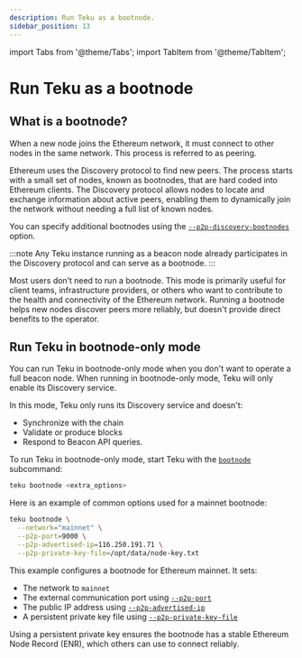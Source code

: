 ```yaml
---
description: Run Teku as a bootnode.
sidebar_position: 13
---
```


import Tabs from '@theme/Tabs';
import TabItem from '@theme/TabItem';

# Run Teku as a bootnode

## What is a bootnode?

When a new node joins the Ethereum network, it must connect to other nodes in the same network. This
process is referred to as peering.

Ethereum uses the Discovery protocol to find new peers. The process starts with a small set of nodes, known
as bootnodes, that are hard coded into Ethereum clients. The Discovery protocol allows nodes to locate and
exchange information about active peers, enabling them to dynamically join the network without needing a
full list of known nodes.

You can specify additional bootnodes using the [`--p2p-discovery-bootnodes`](../reference/cli#p2p-discovery-bootnodes) option.

:::note
Any Teku instance running as a beacon node already participates in the Discovery protocol and can serve
as a bootnode.
:::

Most users don’t need to run a bootnode. This mode is primarily useful for client teams, infrastructure
providers, or others who want to contribute to the health and connectivity of the Ethereum network.
Running a bootnode helps new nodes discover peers more reliably, but doesn't provide direct benefits to the operator.

## Run Teku in bootnode-only mode

You can run Teku in bootnode-only mode when you don't want to operate a full beacon node.
When running in bootnode-only mode, Teku will only enable its Discovery service.

In this mode, Teku only runs its Discovery service and doesn't:

- Synchronize with the chain
- Validate or produce blocks
- Respond to Beacon API queries.

To run Teku in bootnode-only mode, start Teku with the [`bootnode`](../reference/cli/subcommands/bootnode.md) subcommand:

```bash
teku bootnode <extra_options>
```

Here is an example of common options used for a mainnet bootnode:

```bash
teku bootnode \
  --network="mainnet" \
  --p2p-port=9000 \
  --p2p-advertised-ip=116.250.191.71 \
  --p2p-private-key-file=/opt/data/node-key.txt
```

This example configures a bootnode for Ethereum mainnet. It sets:

- The network to `mainnet`
- The external communication port using [`--p2p-port`](../reference/cli#p2p-port)
- The public IP address using [`--p2p-advertised-ip`](../reference/cli#p2p-advertised-ip)
- A persistent private key file using [`--p2p-private-key-file`](../reference/cli#p2p-private-key-file)

Using a persistent private key ensures the bootnode has a stable Ethereum Node Record (ENR), which others
can use to connect reliably.

